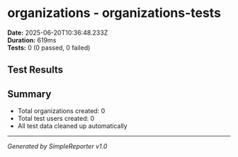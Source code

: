 # organizations - organizations-tests

**Date:** 2025-06-20T10:36:48.233Z  
**Duration:** 619ms  
**Tests:** 0 (0 passed, 0 failed)

## Test Results



## Summary

- Total organizations created: 0
- Total test users created: 0
- All test data cleaned up automatically

---
*Generated by SimpleReporter v1.0*
